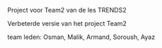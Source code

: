 <p>Project voor Team2 van de les TRENDS2 </p>
<p>Verbeterde versie van het project Team2 </p>
<p>team leden: Osman, Malik, Armand, Soroush, Ayaz </p>



